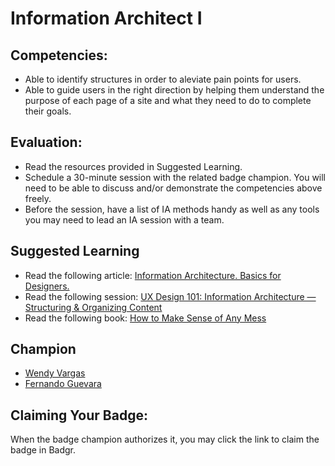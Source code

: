 # Information Architect I

## Competencies:
* Able to identify structures in order to aleviate pain points for users. 
* Able to guide users in the right direction by helping them understand the purpose of each page of a site and what they need to do to complete their goals.

## Evaluation:
* Read the resources provided in Suggested Learning.
* Schedule a 30-minute session with the related badge champion. You will need to be able to discuss and/or demonstrate the competencies above freely. 
* Before the session, have a list of IA methods handy as well as any tools you may need to lead an IA session with a team.  

## Suggested Learning
* Read the following article: [Information Architecture. Basics for Designers.](https://uxplanet.org/information-architecture-basics-for-designers-b5d43df62e20)
* Read the following session: [UX Design 101: Information Architecture — Structuring & Organizing Content](https://blog.prototypr.io/ux-design-101-information-architecture-structuring-organizing-content-967833278b41)
* Read the following book: [How to Make Sense of Any Mess](http://www.howtomakesenseofanymess.com/) 

## Champion

* [Wendy Vargas](mailto:wendy.vargas@acklenavenue.com)
* [Fernando Guevara](mailto:fernando@acklenavenue.com)

## Claiming Your Badge:
When the badge champion authorizes it, you may click the link to claim the badge in Badgr.

